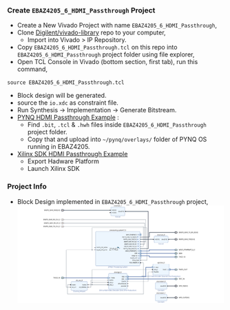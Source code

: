 ### Create `EBAZ4205_6_HDMI_Passthrough` Project
- Create a New Vivado Project with name `EBAZ4205_6_HDMI_Passthrough`,
- Clone [Digilent/vivado-library](https://github.com/Digilent/vivado-library/tree/master) repo to your computer,
    - Import into Vivado > IP Repository.
- Copy `EBAZ4205_6_HDMI_Passthrough.tcl` on this repo into `EBAZ4205_6_HDMI_Passthrough` project folder using file explorer,
- Open TCL Console in Vivado (bottom section, first tab), run this command,
```
source EBAZ4205_6_HDMI_Passthrough.tcl
```
- Block design will be generated.
- source the `io.xdc` as constraint file.
- Run Synthesis -> Implementation -> Generate Bitstream.
- [PYNQ HDMI Passthrough Example](../../../PYNQ/6_HDMI_Passthrough/) :
    - Find `.bit`, `.tcl` & `.hwh` files inside `EBAZ4205_6_HDMI_Passthrough` project folder.
    - Copy that and upload into `~/pynq/overlays/` folder of PYNQ OS running in EBAZ4205.
- [Xilinx SDK HDMI Passthrough Example](../../../XilinxSDK/6_HDMI_Passthrough/)
    - Export Hadware Platform
    - Launch Xilinx SDK
### Project Info
- Block Design implemented in `EBAZ4205_6_HDMI_Passthrough` project,
![](../../../resource/EBAZ4205_6_HDMI_Passthrough_BlockDesign.png)